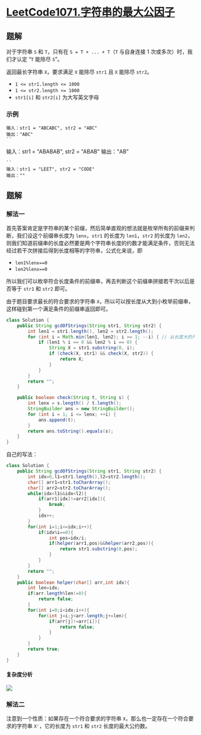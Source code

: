 # [LeetCode1071.字符串的最大公因子](https://leetcode-cn.com/problems/greatest-common-divisor-of-strings/)
## 题解
对于字符串 `S` 和 `T`，只有在 `S = T + ... + T`（`T` 与自身连接 1 次或多次）时，我们才认定 “`T` 能除尽 `S`”。

返回最长字符串 `X`，要求满足 `X` 能除尽 `str1` 且 `X` 能除尽 `str2`。

- `1 <= str1.length <= 1000`
- `1 <= str2.length <= 1000`
- `str1[i]`  和 `str2[i]` 为大写英文字母
### 示例
```
输入：str1 = "ABCABC", str2 = "ABC"
输出："ABC"
``
```
输入：str1 = "ABABAB", str2 = "ABAB"
输出："AB"
```
``
输入：str1 = "LEET", str2 = "CODE"
输出：""
```
## 题解
### 解法一
首先答案肯定是字符串的某个前缀，然后简单直观的想法就是枚举所有的前缀来判断，我们设这个前缀串长度为 `lenx`，`str1` 的长度为 `len1`，`str2` 的长度为 `len2`，则我们知道前缀串的长度必然要是两个字符串长度的约数才能满足条件，否则无法经过若干次拼接后得到长度相等的字符串，公式化来说，即

- `len1%lenx==0`
- `len2%lenx==0`

所以我们可以枚举符合长度条件的前缀串，再去判断这个前缀串拼接若干次以后是否等于 `str1` 和 `str2` 即可。

由于题目要求最长的符合要求的字符串 `X`，所以可以按长度从大到小枚举前缀串，这样碰到第一个满足条件的前缀串返回即可。
```java
class Solution {
    public String gcdOfStrings(String str1, String str2) {
        int len1 = str1.length(), len2 = str2.length();
        for (int i = Math.min(len1, len2); i >= 1; --i) { // 从长度大的开始枚举
            if (len1 % i == 0 && len2 % i == 0) {
                String X = str1.substring(0, i);
                if (check(X, str1) && check(X, str2)) {
                    return X;
                }
            }
        }
        return "";
    }

    public boolean check(String t, String s) {
        int lenx = s.length() / t.length();
        StringBuilder ans = new StringBuilder();
        for (int i = 1; i <= lenx; ++i) {
            ans.append(t);
        }
        return ans.toString().equals(s);
    }
}
```
自己的写法：
```java
class Solution {
    public String gcdOfStrings(String str1, String str2) {
        int idx=0,l1=str1.length(),l2=str2.length();
        char[] arr1=str1.toCharArray();
        char[] arr2=str2.toCharArray();
        while(idx<l1&&idx<l2){
            if(arr1[idx]!=arr2[idx]){
                break;
            }
            idx++;
        }
        for(int i=1;i<=idx;i++){
            if(idx%i==0){
                int pos=idx/i;
                if(helper(arr1,pos)&&helper(arr2,pos)){
                    return str1.substring(0,pos);
                }
            }
        }
        return "";
    }
    public boolean helper(char[] arr,int idx){
        int len=idx;
        if(arr.length%len!=0){
            return false;
        }
        for(int i=0;i<idx;i++){
            for(int j=i;j<arr.length;j+=len){
                if(arr[j]!=arr[i]){
                    return false;
                }
            }
        }
        return true;
    }
}
```
#### 复杂度分析
![](https://picgp.oss-cn-beijing.aliyuncs.com/img/20201020190042.png)
### 解法二
注意到一个性质：如果存在一个符合要求的字符串 `X`，那么也一定存在一个符合要求的字符串 `X'`，它的长度为 `str1` 和 `str2` 长度的最大公约数。


